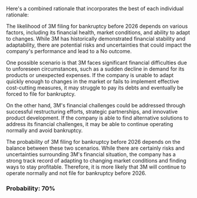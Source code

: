 Here's a combined rationale that incorporates the best of each individual rationale:

The likelihood of 3M filing for bankruptcy before 2026 depends on various factors, including its financial health, market conditions, and ability to adapt to changes. While 3M has historically demonstrated financial stability and adaptability, there are potential risks and uncertainties that could impact the company's performance and lead to a No outcome.

One possible scenario is that 3M faces significant financial difficulties due to unforeseen circumstances, such as a sudden decline in demand for its products or unexpected expenses. If the company is unable to adapt quickly enough to changes in the market or fails to implement effective cost-cutting measures, it may struggle to pay its debts and eventually be forced to file for bankruptcy.

On the other hand, 3M's financial challenges could be addressed through successful restructuring efforts, strategic partnerships, and innovative product development. If the company is able to find alternative solutions to address its financial challenges, it may be able to continue operating normally and avoid bankruptcy.

The probability of 3M filing for bankruptcy before 2026 depends on the balance between these two scenarios. While there are certainly risks and uncertainties surrounding 3M's financial situation, the company has a strong track record of adapting to changing market conditions and finding ways to stay profitable. Therefore, it is more likely that 3M will continue to operate normally and not file for bankruptcy before 2026.

### Probability: 70%